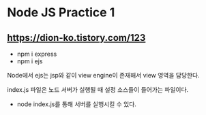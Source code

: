 # Node JS Practice 1
## https://dion-ko.tistory.com/123

- npm i express
- npm i ejs

Node에서 ejs는 jsp와 같이 view engine이 존재해서 view 영역을 담당한다.

index.js 파일은 노드 서버가 실행될 때 설정 소스들이 들어가는 파일이다.

- node index.js를 통해 서버를 실행시킬 수 있다.